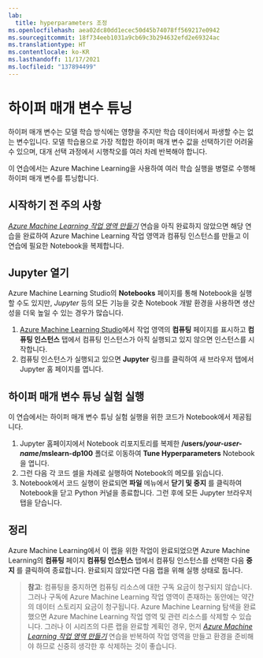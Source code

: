 ```yaml
---
lab:
  title: hyperparameters 조정
ms.openlocfilehash: aea02dc80dd1ecec50d45b74078ff569217e0942
ms.sourcegitcommit: 18f734eeb1031a9cb69c3b294632efd2e69324ac
ms.translationtype: HT
ms.contentlocale: ko-KR
ms.lasthandoff: 11/17/2021
ms.locfileid: "137894499"
---
```

# <a name="tune-hyperparameters"></a>하이퍼 매개 변수 튜닝

하이퍼 매개 변수는 모델 학습 방식에는 영향을 주지만 학습 데이터에서 파생할 수는 없는 변수입니다. 모델 학습용으로 가장 적합한 하이퍼 매개 변수 값을 선택하기란 어려울 수 있으며, 대개 선택 과정에서 시행착오를 여러 차례 반복해야 합니다.

이 연습에서는 Azure Machine Learning을 사용하여 여러 학습 실행을 병렬로 수행해 하이퍼 매개 변수를 튜닝합니다.

## <a name="before-you-start"></a>시작하기 전 주의 사항

*[Azure Machine Learning 작업 영역 만들기](01-create-a-workspace.md)* 연습을 아직 완료하지 않았으면 해당 연습을 완료하여 Azure Machine Learning 작업 영역과 컴퓨팅 인스턴스를 만들고 이 연습에 필요한 Notebook을 복제합니다.

## <a name="open-jupyter"></a>Jupyter 열기

Azure Machine Learning Studio의 **Notebooks** 페이지를 통해 Notebook을 실행할 수도 있지만, *Jupyter* 등의 모든 기능을 갖춘 Notebook 개발 환경을 사용하면 생산성을 더욱 높일 수 있는 경우가 많습니다.

1. [Azure Machine Learning Studio](https://ml.azure.com)에서 작업 영역의 **컴퓨팅** 페이지를 표시하고 **컴퓨팅 인스턴스** 탭에서 컴퓨팅 인스턴스가 아직 실행되고 있지 않으면 인스턴스를 시작합니다.
2. 컴퓨팅 인스턴스가 실행되고 있으면 **Jupyter** 링크를 클릭하여 새 브라우저 탭에서 Jupyter 홈 페이지를 엽니다.

## <a name="run-a-hyperparameter-tuning-experiment"></a>하이퍼 매개 변수 튜닝 실험 실행

이 연습에서는 하이퍼 매개 변수 튜닝 실험 실행을 위한 코드가 Notebook에서 제공됩니다.

1. Jupyter 홈페이지에서 Notebook 리포지토리를 복제한 **/users/*your-user-name*/mslearn-dp100** 폴더로 이동하여 **Tune Hyperparameters** Notebook을 엽니다.
2. 그런 다음 각 코드 셀을 차례로 실행하여 Notebook의 메모를 읽습니다.
3. Notebook에서 코드 실행이 완료되면 **파일** 메뉴에서 **닫기 및 중지** 를 클릭하여 Notebook을 닫고 Python 커널을 종료합니다. 그런 후에 모든 Jupyter 브라우저 탭을 닫습니다.

## <a name="clean-up"></a>정리

Azure Machine Learning에서 이 랩을 위한 작업이 완료되었으면 Azure Machine Learning의 **컴퓨팅** 페이지 **컴퓨팅 인스턴스** 탭에서 컴퓨팅 인스턴스를 선택한 다음 **중지** 를 클릭하여 종료합니다. 완료되지 않았다면 다음 랩을 위해 실행 상태로 둡니다.

> **참고**: 컴퓨팅을 중지하면 컴퓨팅 리소스에 대한 구독 요금이 청구되지 않습니다. 그러나 구독에 Azure Machine Learning 작업 영역이 존재하는 동안에는 약간의 데이터 스토리지 요금이 청구됩니다. Azure Machine Learning 탐색을 완료했으면 Azure Machine Learning 작업 영역 및 관련 리소스를 삭제할 수 있습니다. 그러나 이 시리즈의 다른 랩을 완료할 계획인 경우, 먼저 *[Azure Machine Learning 작업 영역 만들기](01-create-a-workspace.md)* 연습을 반복하여 작업 영역을 만들고 환경을 준비해야 하므로 신중히 생각한 후 삭제하는 것이 좋습니다.